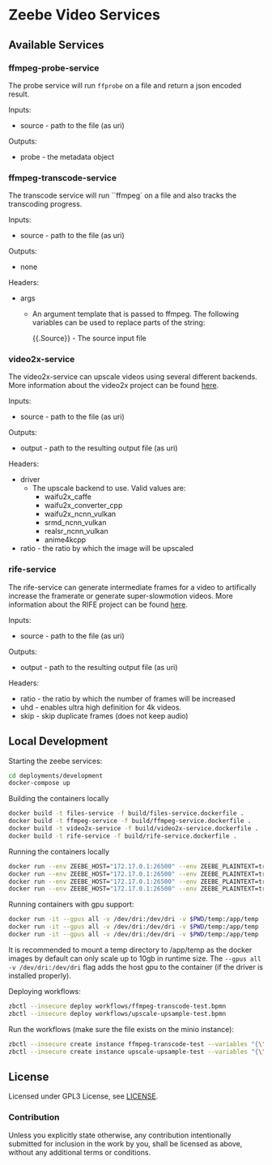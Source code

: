 # Zeebe Video Services

## Available Services

### ffmpeg-probe-service

The probe service will run `ffprobe` on a file and return a json encoded result.

Inputs:
- source - path to the file (as uri)

Outputs:
- probe - the metadata object

### ffmpeg-transcode-service

The transcode service will run ``ffmpeg` on a file and also tracks the transcoding progress.

Inputs:
- source - path to the file (as uri)

Outputs:
- none

Headers:
- args
    - An argument template that is passed to ffmpeg. The following variables can be used to replace parts of the string:
        
        {{.Source}} - The source input file

### video2x-service

The video2x-service can upscale videos using several different backends. More information about the video2x project can be found [here](https://github.com/k4yt3x/video2x).

Inputs:
- source - path to the file (as uri)

Outputs:
- output - path to the resulting output file (as uri)

Headers:
- driver
    - The upscale backend to use. Valid values are:
        - waifu2x_caffe
        - waifu2x_converter_cpp
        - waifu2x_ncnn_vulkan
        - srmd_ncnn_vulkan
        - realsr_ncnn_vulkan
        - anime4kcpp
- ratio - the ratio by which the image will be upscaled

### rife-service

The rife-service can generate intermediate frames for a video to artifically increase the framerate or generate super-slowmotion videos. More information about the RIFE project can be found [here](https://github.com/hzwer/arXiv2020-RIFE).

Inputs:
- source - path to the file (as uri)

Outputs:
- output - path to the resulting output file (as uri)

Headers:
- ratio - the ratio by which the number of frames will be increased
- uhd - enables ultra high definition for 4k videos.
- skip - skip duplicate frames (does not keep audio)

## Local Development

Starting the zeebe services:
```bash
cd deployments/development
docker-compose up
```

Building the containers locally
```bash
docker build -t files-service -f build/files-service.dockerfile .
docker build -t ffmpeg-service -f build/ffmpeg-service.dockerfile .
docker build -t video2x-service -f build/video2x-service.dockerfile .
docker build -t rife-service -f build/rife-service.dockerfile .
```

Running the containers locally
```bash
docker run --env ZEEBE_HOST="172.17.0.1:26500" --env ZEEBE_PLAINTEXT=true files-service
docker run --env ZEEBE_HOST="172.17.0.1:26500" --env ZEEBE_PLAINTEXT=true ffmpeg-service
docker run --env ZEEBE_HOST="172.17.0.1:26500" --env ZEEBE_PLAINTEXT=true video2x-service
docker run --env ZEEBE_HOST="172.17.0.1:26500" --env ZEEBE_PLAINTEXT=true rife-service
```

Running containers with gpu support:
```bash
docker run -it --gpus all -v /dev/dri:/dev/dri -v $PWD/temp:/app/temp --env ZEEBE_HOST="172.17.0.1:26500" --env ZEEBE_PLAINTEXT=true ffmpeg-service
docker run -it --gpus all -v /dev/dri:/dev/dri -v $PWD/temp:/app/temp --env ZEEBE_HOST="172.17.0.1:26500" --env ZEEBE_PLAINTEXT=true video2x-service
docker run -it --gpus all -v /dev/dri:/dev/dri -v $PWD/temp:/app/temp --env ZEEBE_HOST="172.17.0.1:26500" --env ZEEBE_PLAINTEXT=true rife-service
```

It is recommended to mount a temp directory to /app/temp as the docker images by default can only scale up to 10gb in runtime size.
The `--gpus all -v /dev/dri:/dev/dri` flag adds the host gpu to the container (if the driver is installed properly).

Deploying workflows:
```bash
zbctl --insecure deploy workflows/ffmpeg-transcode-test.bpmn
zbctl --insecure deploy workflows/upscale-upsample-test.bpmn
```

Run the workflows (make sure the file exists on the minio instance):
```bash
zbctl --insecure create instance ffmpeg-transcode-test --variables "{\"filename\": \"minio://minio:miniominio@172.17.0.1:9000/test/test.mp4\"}"
zbctl --insecure create instance upscale-upsample-test --variables "{\"filename\": \"minio://minio:miniominio@172.17.0.1:9000/test/test.mp4\"}"
```

## License

Licensed under GPL3 License, see [LICENSE](LICENSE).

### Contribution

Unless you explicitly state otherwise, any contribution intentionally submitted for inclusion in the work by you, shall be licensed as above, without any additional terms or conditions.

